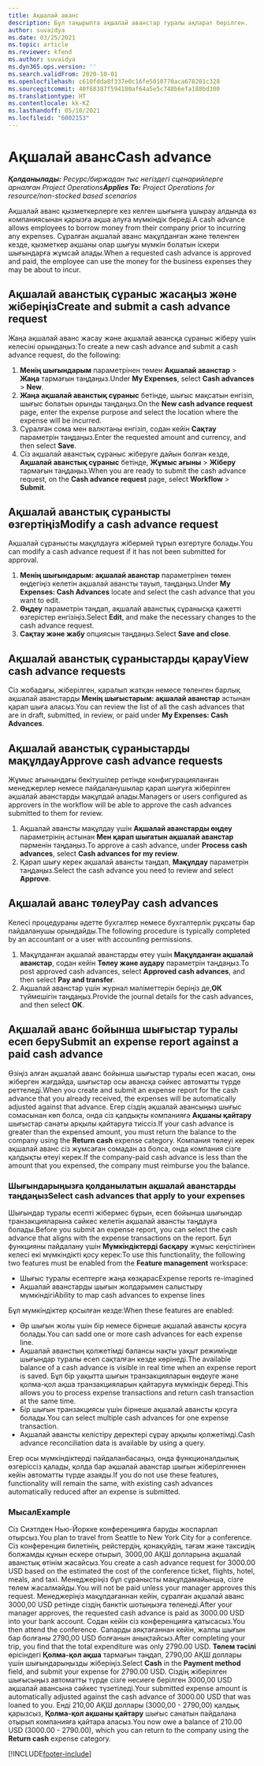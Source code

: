```yaml
---
title: Ақшалай аванс
description: Бұл тақырыпта ақшалай аванстар туралы ақпарат берілген.
author: suvaidya
ms.date: 03/25/2021
ms.topic: article
ms.reviewer: kfend
ms.author: suvaidya
ms.dyn365.ops.version: ''
ms.search.validFrom: 2020-10-01
ms.openlocfilehash: c610fdda8f337e0c16fe5010770aca678201c328
ms.sourcegitcommit: 40f68387f594180af64a5e5c748b6efa188bd300
ms.translationtype: HT
ms.contentlocale: kk-KZ
ms.lasthandoff: 05/10/2021
ms.locfileid: "6002153"
---
```

# <a name="cash-advance"></a><span data-ttu-id="b645a-103">Ақшалай аванс</span><span class="sxs-lookup"><span data-stu-id="b645a-103">Cash advance</span></span>

<span data-ttu-id="b645a-104">_**Қолданылады:** Ресурс/биржадан тыс негіздегі сценарийлерге арналған Project Operations_</span><span class="sxs-lookup"><span data-stu-id="b645a-104">_**Applies To:** Project Operations for resource/non-stocked based scenarios_</span></span>

<span data-ttu-id="b645a-105">Ақшалай аванс қызметкерлерге кез келген шығынға ұшырау алдында өз компаниясынан қарызға ақша алуға мүмкіндік береді.</span><span class="sxs-lookup"><span data-stu-id="b645a-105">A cash advance allows employees to borrow money from their company prior to incurring any expenses.</span></span> <span data-ttu-id="b645a-106">Сұралған ақшалай аванс мақұлданған және төленген кезде, қызметкер ақшаны олар шығуы мүмкін болатын іскери шығындарға жұмсай алады.</span><span class="sxs-lookup"><span data-stu-id="b645a-106">When a requested cash advance is approved and paid, the employee can use the money for the business expenses they may be about to incur.</span></span> 

## <a name="create-and-submit-a-cash-advance-request"></a><span data-ttu-id="b645a-107">Ақшалай аванстық сұраныс жасаңыз және жіберіңіз</span><span class="sxs-lookup"><span data-stu-id="b645a-107">Create and submit a cash advance request</span></span>
<span data-ttu-id="b645a-108">Жаңа ақшалай аванс жасау және ақшалай авансқа сұраныс жіберу үшін келесіні орындаңыз:</span><span class="sxs-lookup"><span data-stu-id="b645a-108">To create a new cash advance and submit a cash advance request, do the following:</span></span> 

1. <span data-ttu-id="b645a-109">**Менің шығындарым** параметрінен төмен **Ақшалай аванстар** > **Жаңа** тармағын таңдаңыз.</span><span class="sxs-lookup"><span data-stu-id="b645a-109">Under **My Expenses**, select **Cash advances** > **New**.</span></span> 
2. <span data-ttu-id="b645a-110">**Жаңа ақшалай аванстық сұраныс** бетінде, шығыс мақсатын енгізіп, шығыс болатын орынды таңдаңыз.</span><span class="sxs-lookup"><span data-stu-id="b645a-110">On the **New cash advance request** page, enter the expense purpose and select the location where the expense will be incurred.</span></span>
3. <span data-ttu-id="b645a-111">Сұралған сома мен валютаны енгізіп, содан кейін **Сақтау** параметрін таңдаңыз.</span><span class="sxs-lookup"><span data-stu-id="b645a-111">Enter the requested amount and currency, and then select **Save**.</span></span> 
4. <span data-ttu-id="b645a-112">Сіз ақшалай аванстық сұраныс жіберуге дайын болған кезде, **Ақшалай аванстық сұраныс** бетінде, **Жұмыс ағыны** > **Жіберу** тармағын таңдаңыз.</span><span class="sxs-lookup"><span data-stu-id="b645a-112">When you are ready to submit the cash advance request, on the **Cash advance request** page, select **Workflow** > **Submit**.</span></span>

## <a name="modify-a-cash-advance-request"></a><span data-ttu-id="b645a-113">Ақшалай аванстық сұранысты өзгертіңіз</span><span class="sxs-lookup"><span data-stu-id="b645a-113">Modify a cash advance request</span></span>

<span data-ttu-id="b645a-114">Ақшалай сұранысты мақұлдауға жібермей тұрып өзгертуге болады.</span><span class="sxs-lookup"><span data-stu-id="b645a-114">You can modify a cash advance request if it has not been submitted for approval.</span></span>

1. <span data-ttu-id="b645a-115">**Менің шығындарым: ақшалай аванстар** параметрінен төмен өңдегіңіз келетін ақшалай авансты тауып, таңдаңыз.</span><span class="sxs-lookup"><span data-stu-id="b645a-115">Under **My Expenses: Cash Advances** locate and select the cash advance that you want to edit.</span></span>
2. <span data-ttu-id="b645a-116">**Өңдеу** параметрін таңдап, ақшалай аванстық сұранысқа қажетті өзгерістер енгізіңіз.</span><span class="sxs-lookup"><span data-stu-id="b645a-116">Select **Edit**, and make the necessary changes to the cash advance request.</span></span> 
3. <span data-ttu-id="b645a-117">**Сақтау және жабу** опциясын таңдаңыз.</span><span class="sxs-lookup"><span data-stu-id="b645a-117">Select **Save and close**.</span></span>


## <a name="view-cash-advance-requests"></a><span data-ttu-id="b645a-118">Ақшалай аванстық сұраныстарды қарау</span><span class="sxs-lookup"><span data-stu-id="b645a-118">View cash advance requests</span></span>
<span data-ttu-id="b645a-119">Сіз жобадағы, жіберілген, қаралып жатқан немесе төленген барлық ақшалай аванстарды **Менің шығыстарым: ақшалай аванстар** астынан қарап шыға аласыз.</span><span class="sxs-lookup"><span data-stu-id="b645a-119">You can review the list of all the cash advances that are in draft, submitted, in review, or paid under **My Expenses: Cash Advances**.</span></span> 

## <a name="approve-cash-advance-requests"></a><span data-ttu-id="b645a-120">Ақшалай аванстық сұраныстарды мақұлдау</span><span class="sxs-lookup"><span data-stu-id="b645a-120">Approve cash advance requests</span></span>

<span data-ttu-id="b645a-121">Жұмыс ағынындағы бекітушілер ретінде конфигурацияланған менеджерлер немесе пайдаланушылар қарап шығуға жіберілген ақшалай аванстарды мақұлдай алады.</span><span class="sxs-lookup"><span data-stu-id="b645a-121">Managers or users configured as approvers in the workflow will be able to approve the cash advances submitted to them for review.</span></span> 

1. <span data-ttu-id="b645a-122">Ақшалай авансты мақұлдау үшін **Ақшалай аванстарды өңдеу** параметрінің астынан **Мен қарап шығатын ақшалай аванстар** пәрменін таңдаңыз.</span><span class="sxs-lookup"><span data-stu-id="b645a-122">To approve a cash advance, under **Process cash advances**, select **Cash advances for my review**.</span></span>
2. <span data-ttu-id="b645a-123">Қарап шығу керек ақшалай авансты таңдап, **Мақұлдау** параметрін таңдаңыз.</span><span class="sxs-lookup"><span data-stu-id="b645a-123">Select the cash advance you need to review and select **Approve**.</span></span>  

## <a name="pay-cash-advances"></a><span data-ttu-id="b645a-124">Ақшалай аванс төлеу</span><span class="sxs-lookup"><span data-stu-id="b645a-124">Pay cash advances</span></span> 
<span data-ttu-id="b645a-125">Келесі процедураны әдетте бухгалтер немесе бухгалтерлік рұқсаты бар пайдаланушы орындайды.</span><span class="sxs-lookup"><span data-stu-id="b645a-125">The following procedure is typically completed by an accountant or a user with accounting permissions.</span></span>

1. <span data-ttu-id="b645a-126">Мақұлданған ақшалай аванстарды өтеу үшін **Мақұлданған ақшалай аванстар**, содан кейін **Төлеу және аудару** параметрін таңдаңыз.</span><span class="sxs-lookup"><span data-stu-id="b645a-126">To post approved cash advances, select **Approved cash advances**, and then select **Pay and transfer**.</span></span>  
2. <span data-ttu-id="b645a-127">Ақшалай аванстар үшін журнал мәліметтерін беріңіз де,**ОК** түймешігін таңдаңыз.</span><span class="sxs-lookup"><span data-stu-id="b645a-127">Provide the journal details for the cash advances, and then select **OK**.</span></span> 

## <a name="submit-an-expense-report-against-a-paid-cash-advance"></a><span data-ttu-id="b645a-128">Ақшалай аванс бойынша шығыстар туралы есеп беру</span><span class="sxs-lookup"><span data-stu-id="b645a-128">Submit an expense report against a paid cash advance</span></span> 

<span data-ttu-id="b645a-129">Өзіңіз алған ақшалай аванс бойынша шығыстар туралы есеп жасап, оны жіберген жағдайда, шығыстар осы авансқа сәйкес автоматты түрде реттеледі.</span><span class="sxs-lookup"><span data-stu-id="b645a-129">When you create and submit an expense report for the cash advance that you already received, the expenses will be automatically adjusted against that advance.</span></span> <span data-ttu-id="b645a-130">Егер сіздің ақшалай авансыңыз  шығыс сомасынан көп болса, онда сіз қалдықты компанияға **Ақшаны қайтару** шығыстар санаты арқылы қайтаруға тиіссіз.</span><span class="sxs-lookup"><span data-stu-id="b645a-130">If your cash advance is greater than the expensed amount, you must return the balance to the company using the **Return cash** expense category.</span></span> <span data-ttu-id="b645a-131">Компания төлеуі керек ақшалай аванс сіз жұмсаған сомадан аз болса, онда компания сізге қалдықты өтеуі керек.</span><span class="sxs-lookup"><span data-stu-id="b645a-131">If the company-paid cash advance is less than the amount that you expensed, the company must reimburse you the balance.</span></span> 

### <a name="select-cash-advances-that-apply-to-your-expenses"></a><span data-ttu-id="b645a-132">Шығындарыңызға қолданылатын ақшалай аванстарды таңдаңыз</span><span class="sxs-lookup"><span data-stu-id="b645a-132">Select cash advances that apply to your expenses</span></span>
<span data-ttu-id="b645a-133">Шығындар туралы есепті жібермес бұрын, есеп бойынша шығындар транзакцияларына сәйкес келетін ақшалай авансты таңдауға болады.</span><span class="sxs-lookup"><span data-stu-id="b645a-133">Before you submit an expense report, you can select the cash advance that aligns with the expense transactions on the report.</span></span> <span data-ttu-id="b645a-134">Бұл функцияны пайдалану үшін **Мүмкіндіктерді басқару** жұмыс кеңістігінен келесі екі мүмкіндікті қосу керек:</span><span class="sxs-lookup"><span data-stu-id="b645a-134">To use this functionality, the following two features must be enabled from the **Feature management** workspace:</span></span>

  - <span data-ttu-id="b645a-135">Шығыс туралы есептерге жаңа көзқарас</span><span class="sxs-lookup"><span data-stu-id="b645a-135">Expense reports re-imagined</span></span>
  - <span data-ttu-id="b645a-136">Ақшалай аванстарды шығын жолдарымен салыстыру мүмкіндігі</span><span class="sxs-lookup"><span data-stu-id="b645a-136">Ability to map cash advances to expense lines</span></span>
 
 <span data-ttu-id="b645a-137">Бұл мүмкіндіктер қосылған кезде:</span><span class="sxs-lookup"><span data-stu-id="b645a-137">When these features are enabled:</span></span>
 
  - <span data-ttu-id="b645a-138">Әр шығын жолы үшін бір немесе бірнеше ақшалай авансты қосуға болады.</span><span class="sxs-lookup"><span data-stu-id="b645a-138">You can sadd one or more cash advances for each expense line.</span></span>
  - <span data-ttu-id="b645a-139">Ақшалай аванстың қолжетімді балансы нақты уақыт режимінде шығындар туралы есеп сақталған кезде көрінеді.</span><span class="sxs-lookup"><span data-stu-id="b645a-139">The available balance of a cash advance is visible in real time when an expense report is saved.</span></span> <span data-ttu-id="b645a-140">Бұл бір уақытта шығын транзакцияларын өңдеуге және қолма-қол ақша транзакцияларын қайтаруға мүмкіндік береді.</span><span class="sxs-lookup"><span data-stu-id="b645a-140">This allows you to process expense transactions and return cash transaction at the same time.</span></span>
  - <span data-ttu-id="b645a-141">Бір шығын транзакциясы үшін бірнеше ақшалай авансты қосуға болады.</span><span class="sxs-lookup"><span data-stu-id="b645a-141">You can select multiple cash advances for one expense transaction.</span></span>
  - <span data-ttu-id="b645a-142">Ақшалай авансты келістіру деректері сұрау арқылы қолжетімді.</span><span class="sxs-lookup"><span data-stu-id="b645a-142">Cash advance reconciliation data is available by using a query.</span></span> 
 
<span data-ttu-id="b645a-143">Егер осы мүмкіндіктерді пайдаланбасаңыз, онда функционалдылық өзгеріссіз қалады, қолда бар ақшалай аванстар шығын жіберілгеннен кейін автоматты түрде азаяды.</span><span class="sxs-lookup"><span data-stu-id="b645a-143">If you do not use these features, functionality will remain the same, with existing cash advances automatically reduced after an expense is submitted.</span></span>

### <a name="example"></a><span data-ttu-id="b645a-144">Мысал</span><span class="sxs-lookup"><span data-stu-id="b645a-144">Example</span></span> 
<span data-ttu-id="b645a-145">Сіз Сиэтлден Нью-Йоркке конференцияға баруды жоспарлап отырсыз.</span><span class="sxs-lookup"><span data-stu-id="b645a-145">You plan to travel from Seattle to New York City for a conference.</span></span> <span data-ttu-id="b645a-146">Сіз конференция билетінің, рейстердің, қонақүйдің, тағам және таксидің болжамды құнын ескере отырып, 3000,00 АҚШ долларына ақшалай аванстық өтінім жасайсыз.</span><span class="sxs-lookup"><span data-stu-id="b645a-146">You create a cash advance request for 3000.00 USD based on the estimated the cost of the conference ticket, flights, hotel, meals, and taxi.</span></span> <span data-ttu-id="b645a-147">Менеджеріңіз бұл сұранысты мақұлдамайынша, сізге төлем жасалмайды.</span><span class="sxs-lookup"><span data-stu-id="b645a-147">You will not be paid unless your manager approves this request.</span></span> <span data-ttu-id="b645a-148">Менеджеріңіз мақұлдағаннан кейін, сұралған ақшалай аванс 3000,00 USD ретінде сіздің банктік шотыңызға төленеді.</span><span class="sxs-lookup"><span data-stu-id="b645a-148">After your manager approves, the requested cash advance is paid as 3000.00 USD into your bank account.</span></span> <span data-ttu-id="b645a-149">Содан кейін сіз конференцияға қатысасыз.</span><span class="sxs-lookup"><span data-stu-id="b645a-149">You then attend the conference.</span></span> <span data-ttu-id="b645a-150">Сапарды аяқтағаннан кейін, жалпы шығын бар болғаны 2790,00 USD болғанын анықтайсыз.</span><span class="sxs-lookup"><span data-stu-id="b645a-150">After completing your trip, you find that the total expenditure was only 2790.00 USD.</span></span> <span data-ttu-id="b645a-151">**Төлем тәсілі** өрісіндегі **Қолма-қол ақша** тармағын таңдап, 2790,00 АҚШ доллары үшін шығындарыңызды жіберіңіз.</span><span class="sxs-lookup"><span data-stu-id="b645a-151">Select **Cash** in the **Payment method** field, and submit your expense for 2790.00 USD.</span></span> <span data-ttu-id="b645a-152">Сіздің жіберілген шығысыңыз автоматты түрде сізге несиеге берілген 3000,00 USD ақшалай авансына сәйкес түзетіледі.</span><span class="sxs-lookup"><span data-stu-id="b645a-152">Your submitted expense amount is automatically adjusted against the cash advance of 3000.00 USD that was loaned to you.</span></span> <span data-ttu-id="b645a-153">Енді 210,00 АҚШ доллары (3000,00 - 2790,00) қалдық қарызсыз, **Қолма-қол ақшаны қайтару** шығыс санатын пайдалана отырып компанияға қайтара аласыз.</span><span class="sxs-lookup"><span data-stu-id="b645a-153">You now owe a balance of 210.00 USD (3000.00 - 2790.00), which you can return to the company using the **Return cash** expense category.</span></span>



[!INCLUDE[footer-include](../includes/footer-banner.md)]
